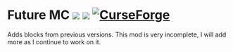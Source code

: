 # Future MC [![](http://cf.way2muchnoise.eu/full_310059_downloads.svg)](https://minecraft.curseforge.com/projects/future-mc) [![](https://cf.way2muchnoise.eu/packs/310059.svg)](https://www.curseforge.com/minecraft/mc-mods/future-mc/relations/dependents?filter-related-dependents=6) [![CurseForge](http://cf.way2muchnoise.eu/versions/For%20MC_310059_all.svg)](https://minecraft.curseforge.com/projects/future-mc)
Adds blocks from previous versions. This mod is very incomplete, I will add more as I continue to work on it.
